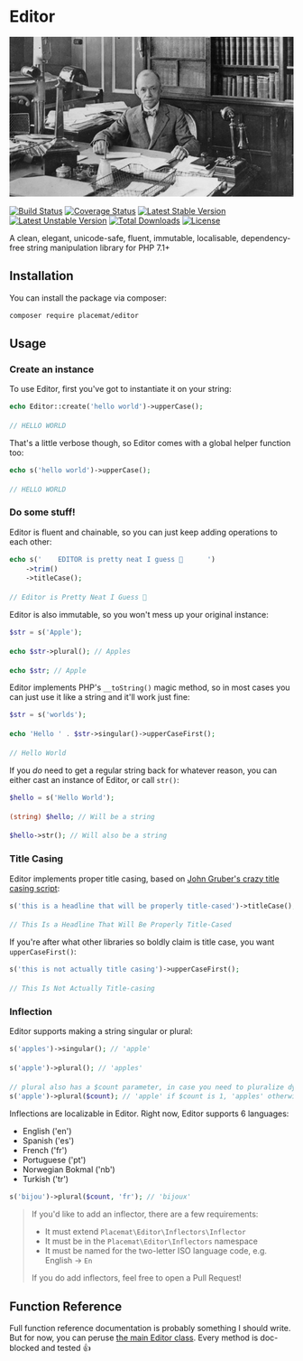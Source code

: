 # Editor

![Editor](https://github.com/helloplacemat/editor/raw/master/readme-header.jpg)

[![Build Status](https://travis-ci.org/helloplacemat/editor.svg?branch=master)](https://travis-ci.org/helloplacemat/editor)
[![Coverage Status](https://coveralls.io/repos/github/helloplacemat/editor/badge.svg?branch=master)](https://coveralls.io/github/helloplacemat/editor?branch=master)
[![Latest Stable Version](https://poser.pugx.org/placemat/editor/v/stable)](https://packagist.org/packages/placemat/editor)
[![Latest Unstable Version](https://poser.pugx.org/placemat/editor/v/unstable)](https://packagist.org/packages/placemat/editor)
[![Total Downloads](https://poser.pugx.org/placemat/editor/downloads)](https://packagist.org/packages/placemat/editor)
[![License](https://poser.pugx.org/placemat/editor/license)](https://packagist.org/packages/placemat/editor)


A clean, elegant, unicode-safe, fluent, immutable, localisable, dependency-free string manipulation library for PHP 7.1+

## Installation

You can install the package via composer:

``` bash
composer require placemat/editor
```

## Usage

### Create an instance

To use Editor, first you've got to instantiate it on your string:

```php
echo Editor::create('hello world')->upperCase();

// HELLO WORLD
```

That's a little verbose though, so Editor comes with a global helper function too:

```php
echo s('hello world')->upperCase();

// HELLO WORLD
```

### Do some stuff!

Editor is fluent and chainable, so you can just keep adding operations to each other:

```php
echo s('    EDITOR is pretty neat I guess 💩      ')
    ->trim()
    ->titleCase();
    
// Editor is Pretty Neat I Guess 💩
```

Editor is also immutable, so you won't mess up your original instance:

```php
$str = s('Apple');

echo $str->plural(); // Apples

echo $str; // Apple
```

Editor implements PHP's `__toString()` magic method, so in most cases you can just use it like a string and it'll work just fine:

```php
$str = s('worlds');

echo 'Hello ' . $str->singular()->upperCaseFirst();

// Hello World
```

If you *do* need to get a regular string back for whatever reason, you can either cast an instance of Editor, or call `str()`:

```php
$hello = s('Hello World');

(string) $hello; // Will be a string

$hello->str(); // Will also be a string
```

### Title Casing

Editor implements proper title casing, based on [John Gruber's crazy title casing script](https://gist.github.com/gruber/9f9e8650d68b13ce4d78):

```php
s('this is a headline that will be properly title-cased')->titleCase();

// This Is a Headline That Will Be Properly Title-Cased
```

If you're after what other libraries so boldly claim is title case, you want `upperCaseFirst()`:

```php
s('this is not actually title casing')->upperCaseFirst();

// This Is Not Actually Title-casing
```

### Inflection

Editor supports making a string singular or plural:

```php
s('apples')->singular(); // 'apple'

s('apple')->plural(); // 'apples'

// plural also has a $count parameter, in case you need to pluralize dynamically
s('apple')->plural($count); // 'apple' if $count is 1, 'apples' otherwise
```

Inflections are localizable in Editor. Right now, Editor supports 6 languages:

- English ('en')
- Spanish ('es')
- French ('fr')
- Portuguese ('pt')
- Norwegian Bokmal ('nb')
- Turkish ('tr')

```php
s('bijou')->plural($count, 'fr'); // 'bijoux'
```

> If you'd like to add an inflector, there are a few requirements:
>
> - It must extend `Placemat\Editor\Inflectors\Inflector`
> - It must be in the `Placemat\Editor\Inflectors` namespace
> - It must be named for the two-letter ISO language code, e.g. English -> `En`
>
> If you do add inflectors, feel free to open a Pull Request!

## Function Reference

Full function reference documentation is probably something I should write. But for now, you can peruse [the main Editor class](/src/Editor.php). Every method is doc-blocked and tested 👍

